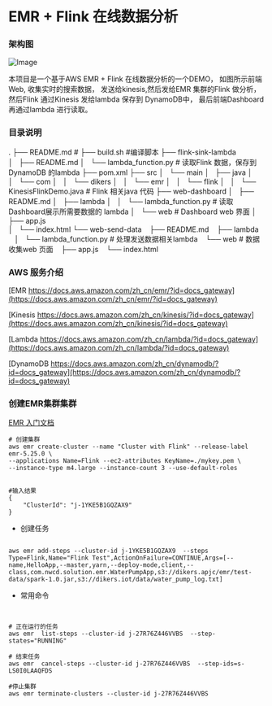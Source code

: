 # EMR + Flink 在线数据分析




### 架构图
![Image](https://dikers-html.s3.cn-northwest-1.amazonaws.com.cn/wordcount/cspoc.001.jpeg)


本项目是一个基于AWS EMR + Flink 在线数据分析的一个DEMO， 如图所示前端Web, 收集实时的搜索数据， 发送给kinesis,然后发给EMR 集群的Flink 做分析， 然后Flink 通过Kinesis 发给lambda 保存到 DynamoDB中， 最后前端Dashboard 再通过lambda 进行读取。 



### 目录说明
.
├── README.md                                                   #
├── build.sh                                                    #编译脚本
├── flink-sink-lambda                           
│   ├── README.md
│   └── lambda_function.py                                      # 读取Flink 数据，保存到DynamoDB 的lambda
├── pom.xml
├── src
│   └── main
│       ├── java
│       │   └── com
│       │       └── dikers
│       │           └── emr
│       │               └── flink
│       │                   └── KinesisFlinkDemo.java           # Flink 相关java 代码
├── web-dashboard
│   ├── README.md
│   ├── lambda
│   │   └── lambda_function.py                                  # 读取Dashboard展示所需要数据的 lambda 
│   └── web                                                     # Dashboard web 界面
│       ├── app.js                                              
│       └── index.html
└── web-send-data
    ├── README.md
    ├── lambda
    │   └── lambda_function.py                                  # 处理发送数据相关lambda
    └── web                                                     # 数据收集web 页面
        ├── app.js
        └── index.html





### AWS 服务介绍

[EMR https://docs.aws.amazon.com/zh_cn/emr/?id=docs_gateway](https://docs.aws.amazon.com/zh_cn/emr/?id=docs_gateway)

[Kinesis https://docs.aws.amazon.com/zh_cn/kinesis/?id=docs_gateway](https://docs.aws.amazon.com/zh_cn/kinesis/?id=docs_gateway)

[Lambda https://docs.aws.amazon.com/zh_cn/lambda/?id=docs_gateway](https://docs.aws.amazon.com/zh_cn/lambda/?id=docs_gateway)

[DynamoDB https://docs.aws.amazon.com/zh_cn/dynamodb/?id=docs_gateway](https://docs.aws.amazon.com/zh_cn/dynamodb/?id=docs_gateway) 


###  创建EMR集群集群


[EMR 入门文档 ](https://docs.aws.amazon.com/zh_cn/emr/latest/ManagementGuide/emr-gs.html)

```
# 创建集群
aws emr create-cluster --name "Cluster with Flink" --release-label emr-5.25.0 \
--applications Name=Flink --ec2-attributes KeyName=./mykey.pem \
--instance-type m4.large --instance-count 3 --use-default-roles


#输入结果
{
    "ClusterId": "j-1YKE5B1GQZAX9"
}

```




*  创建任务

```

aws emr add-steps --cluster-id j-1YKE5B1GQZAX9  --steps Type=Flink,Name="Flink Test",ActionOnFailure=CONTINUE,Args=[--name,HelloApp,--master,yarn,--deploy-mode,client,--class,com.nwcd.solution.emr.WaterPumpApp,s3://dikers.apjc/emr/test-data/spark-1.0.jar,s3://dikers.iot/data/water_pump_log.txt]

```



* 常用命令
```


# 正在运行的任务
aws emr  list-steps --cluster-id j-27R76Z446VVBS  --step-states="RUNNING"

# 结束任务
aws emr  cancel-steps --cluster-id j-27R76Z446VVBS  --step-ids=s-LS0I0LAAQFDS

#停止集群
aws emr terminate-clusters --cluster-id j-27R76Z446VVBS

 
```